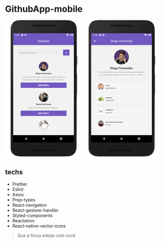 # GithubApp-mobile
<img src="https://github.com/Daniels887/GithubApp-mobile/blob/master/Telas/Main.png" alt="Main" width="250" height="450" /> <img src="https://github.com/Daniels887/GithubApp-mobile/blob/master/Telas/User.png" alt="User" width="250" height="450" /> 
## techs

* Prettier
* Eslint
* Axios
* Prop-types
* React-navigation
* React-gesture-handler
* Styled-components
* Reactotron
* React-native-vector-icons

> Que a força esteja com você

